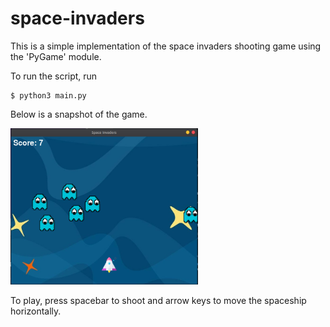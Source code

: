 # space-invaders
This is a simple implementation of the space invaders shooting game using the 'PyGame' module.

To run the script, run
```
$ python3 main.py
```
Below is a snapshot of the game.



<img src=https://github.com/aditi-saxena-1206/space-invaders/blob/main/game.png width=300 height=250>

To play, press spacebar to shoot and arrow keys to move the spaceship horizontally. 
